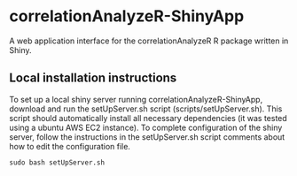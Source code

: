 # correlationAnalyzeR-ShinyApp

A web application interface for the correlationAnalyzeR R package written in Shiny.

## Local installation instructions

To set up a local shiny server running correlationAnalyzeR-ShinyApp, download and run the setUpServer.sh script (scripts/setUpServer.sh).
This script should automatically install all necessary dependencies (it was tested using a ubuntu AWS EC2 instance). To complete configuration of the shiny server, follow the instructions in the setUpServer.sh script comments about how to edit the configuration file.


`sudo bash setUpServer.sh`
